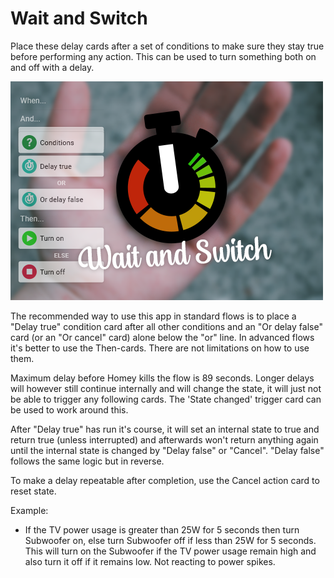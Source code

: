 # Wait and Switch
Place these delay cards after a set of conditions to make sure they stay true before performing any action.
This can be used to turn something both on and off with a delay.

![logo](https://raw.githubusercontent.com/tregota/waitandswitch/main/assets/images/large.png)

The recommended way to use this app in standard flows is to place a "Delay true" condition card after all other conditions and an "Or delay false" card (or an "Or cancel" card) alone below the "or" line.
In advanced flows it's better to use the Then-cards. There are not limitations on how to use them.

Maximum delay before Homey kills the flow is 89 seconds. Longer delays will however still continue internally and will change the state, it will just not be able to trigger any following cards. The 'State changed' trigger card can be used to work around this.

After "Delay true" has run it's course, it will set an internal state to true and return true (unless interrupted) and afterwards won't return anything again until the internal state is changed by "Delay false" or "Cancel". "Delay false" follows the same logic but in reverse.

To make a delay repeatable after completion, use the Cancel action card to reset state.

Example:   
- If the TV power usage is greater than 25W for 5 seconds then turn Subwoofer on, else turn Subwoofer off if less than 25W for 5 seconds. 
    This will turn on the Subwoofer if the TV power usage remain high and also turn it off if it remains low. Not reacting to power spikes.
